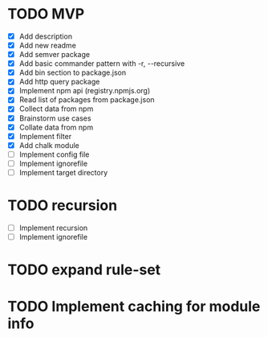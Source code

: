# TODO MVP

- [x] Add description
- [x] Add new readme
- [x] Add semver package
- [x] Add basic commander pattern with -r, --recursive
- [x] Add bin section to package.json
- [x] Add http query package
- [x] Implement npm api (registry.npmjs.org)
- [x] Read list of packages from package.json
- [x] Collect data from npm
- [x] Brainstorm use cases
- [x] Collate data from npm
- [x] Implement filter
- [x] Add chalk module
- [ ] Implement config file
- [ ] Implement ignorefile
- [ ] Implement target directory

# TODO recursion

- [ ] Implement recursion
- [ ] Implement ignorefile

# TODO expand rule-set

# TODO Implement caching for module info
